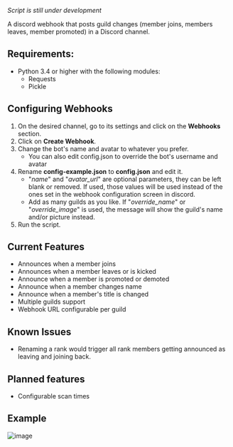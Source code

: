 *Script is still under development*

A discord webhook that posts guild changes (member joins, members leaves, member promoted) in a Discord channel.


## Requirements:
* Python 3.4 or higher with the following modules:
    * Requests
    * Pickle

## Configuring Webhooks
1. On the desired channel, go to its settings and click on the **Webhooks** section.
1. Click on **Create Webhook**.
1. Change the bot's name and avatar to whatever you prefer.
    * You can also edit config.json to override the bot's username and avatar
1. Rename **config-example.json** to **config.json** and edit it.
    * "*name*" and "*avatar_url*" are optional parameters, they can be left blank or removed. 
    If used, those values will be used instead of the ones set in the webhook configuration screen in discord.
    * Add as many guilds as you like. If "*override_name*" or "*override_image*" is used, the message will show the 
    guild's name and/or picture instead.
1. Run the script.

## Current Features
* Announces when a member joins
* Announces when a member leaves or is kicked
* Announce when a member is promoted or demoted
* Announce when a member changes name
* Announce when a member's title is changed
* Multiple guilds support
* Webhook URL configurable per guild

## Known Issues
* Renaming a rank would trigger all rank members getting announced as leaving and joining back.

## Planned features
* Configurable scan times

## Example
![image](https://cloud.githubusercontent.com/assets/12865379/23975881/f59df368-09a0-11e7-86f4-2f1f23351f3f.png)
